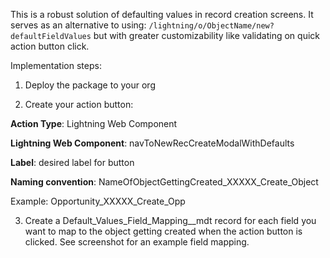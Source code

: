 This is a robust solution of defaulting values in record creation screens. It serves as an alternative to using:
```/lightning/o/ObjectName/new?defaultFieldValues``` 
but with greater customizability like validating on quick action button click. 

Implementation steps:

1. Deploy the package to your org
   
2. Create your action button:
   
**Action Type**: Lightning Web Component

**Lightning Web Component**: navToNewRecCreateModalWithDefaults

**Label**: desired label for button

**Naming convention**: NameOfObjectGettingCreated_XXXXX_Create_Object

Example: Opportunity_XXXXX_Create_Opp

3. Create a Default_Values_Field_Mapping__mdt record for each field you want to map to the object getting created when the action button is clicked. See screenshot for an example field mapping.
